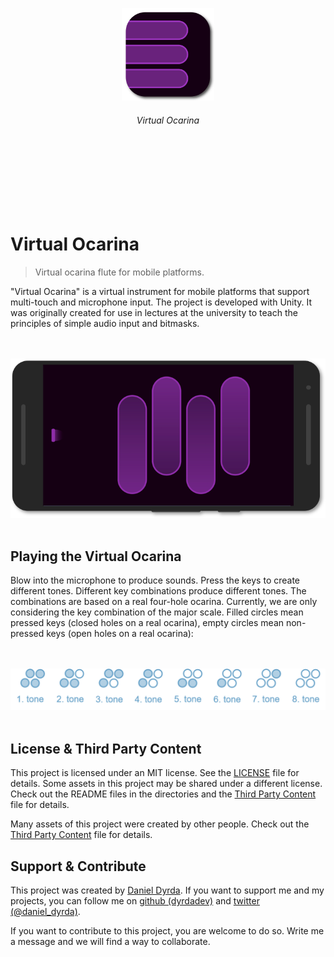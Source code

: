 <br>
<br>
<br>
<br>
<br>
<br>
<div align=center>
<a href="https://github.com/dyrdadev/virtual-ocarina">
    <img src="./Media/icon.png" alt="An icon of the Virtual Ocarina project." width="148px"/>
</a>
</div>
<h6 align=center>
    Virtual Ocarina
</h6>
<br>
<br>
<br>
<br>
<br>
<br>



# Virtual Ocarina

> Virtual ocarina flute for mobile platforms.

"Virtual Ocarina" is a virtual instrument for mobile platforms that support multi-touch and microphone input. The project is developed with Unity. It was originally created for use in lectures at the university to teach the principles of simple audio input and bitmasks.

<p align=center>
    <br>
    <br>
    <a href="https://github.com/dyrdadev/virtual-ocarina">
        <img src="./Media/virtual-ocarina-with-device.png" alt="A device mockup of the virtual ocarina."/>
    </a>
    <br>
    <br>
</p>

## Playing the Virtual Ocarina

Blow into the microphone to produce sounds. Press the keys to create different tones. Different key combinations produce different tones. The combinations are based on a real four-hole ocarina. Currently, we are only considering the key combination of the major scale. Filled circles mean pressed keys (closed holes on a real ocarina), empty circles mean non-pressed keys (open holes on a real ocarina):

<p align=center>
    <br>
    <br>
    <a href="https://github.com/dyrdadev/virtual-ocarina">
        <img src="./Media/tones.png" alt="The key combinations and tones of the virtual ocarina."/>
    </a>
    <br>
    <br>
</p>


## License & Third Party Content

This project is licensed under an MIT license. See the [LICENSE](/LICENSE) file for details. Some assets in this project may be shared under a different license. Check out the README files in the directories and the [Third Party Content](/ThirdPartyContent.md) file for details.

Many assets of this project were created by other people. Check out the [Third Party Content](/ThirdPartyContent.md) file for details.

## Support & Contribute

This project was created by [Daniel Dyrda](https://dyrda.page). If you want to support me and my projects, you can follow me on [github (dyrdadev)](https://github.com/dyrdadev) and [twitter (@daniel_dyrda)](https://twitter.com/daniel_dyrda).

If you want to contribute to this project, you are welcome to do so. Write me a message and we will find a way to collaborate.
